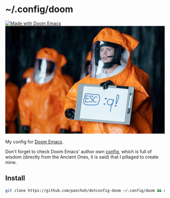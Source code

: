 # ~/.config/doom

[![Made with Doom Emacs](https://img.shields.io/badge/Made_with-Doom_Emacs-blueviolet.svg?style=flat-square&logo=GNU%20Emacs&logoColor=white)](https://github.com/hlissner/doom-emacs)
![ESC :wq!](pics/arrival_meme_vi.jpeg)

My config for [Doom Emacs](https://github.com/hlissner/doom-emacs).

Don't forget to check Doom Emacs' author own
[config](https://github.com/hlissner/doom-emacs-private), which is full of wisdom
(directly from the Ancient Ones, it is said) that I pillaged to create mine.

## Install

```sh
git clone https://github.com/panchoh/dotconfig-doom ~/.config/doom && doom sync
```
